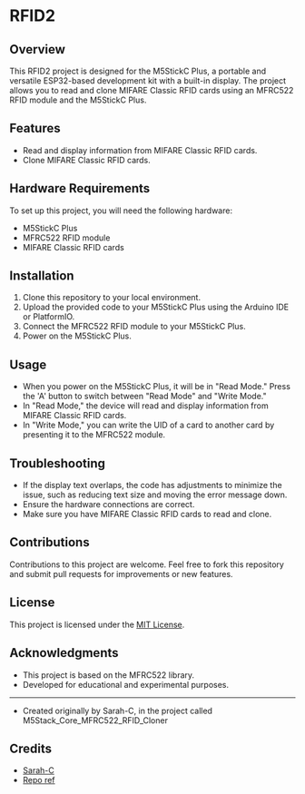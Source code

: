 # RFID2

## Overview

This RFID2 project is designed for the M5StickC Plus, a portable and versatile ESP32-based development kit with a built-in display. 
The project allows you to read and clone MIFARE Classic RFID cards using an MFRC522 RFID module and the M5StickC Plus.

## Features

- Read and display information from MIFARE Classic RFID cards.
- Clone MIFARE Classic RFID cards.

## Hardware Requirements

To set up this project, you will need the following hardware:

- M5StickC Plus
- MFRC522 RFID module
- MIFARE Classic RFID cards

## Installation

1. Clone this repository to your local environment.
2. Upload the provided code to your M5StickC Plus using the Arduino IDE or PlatformIO.
3. Connect the MFRC522 RFID module to your M5StickC Plus.
4. Power on the M5StickC Plus.

## Usage

- When you power on the M5StickC Plus, it will be in "Read Mode." Press the 'A' button to switch between "Read Mode" and "Write Mode."
- In "Read Mode," the device will read and display information from MIFARE Classic RFID cards.
- In "Write Mode," you can write the UID of a card to another card by presenting it to the MFRC522 module.

## Troubleshooting

- If the display text overlaps, the code has adjustments to minimize the issue, such as reducing text size and moving the error message down.
- Ensure the hardware connections are correct.
- Make sure you have MIFARE Classic RFID cards to read and clone.

## Contributions

Contributions to this project are welcome. Feel free to fork this repository and submit pull requests for improvements or new features.

## License

This project is licensed under the [MIT License](LICENSE).

## Acknowledgments

- This project is based on the MFRC522 library.
- Developed for educational and experimental purposes.
---
- Created originally by Sarah-C, in the project called M5Stack_Core_MFRC522_RFID_Cloner

## Credits

- [Sarah-C](https://github.com/Sarah-C)
- [Repo ref](https://github.com/Sarah-C/M5Stack_Core_MFRC522_RFID_Cloner)

